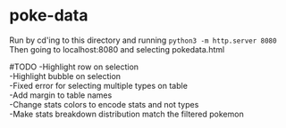 # poke-data

Run by cd'ing to this directory and running
`python3 -m http.server 8080`
Then going to localhost:8080 and selecting pokedata.html


#TODO
-Highlight row on selection<br>
-Highlight bubble on selection<br>
-Fixed error for selecting multiple types on table<br>
-Add margin to table names<br>
-Change stats colors to encode stats and not types<br>
-Make stats breakdown distribution match the filtered pokemon<br>
